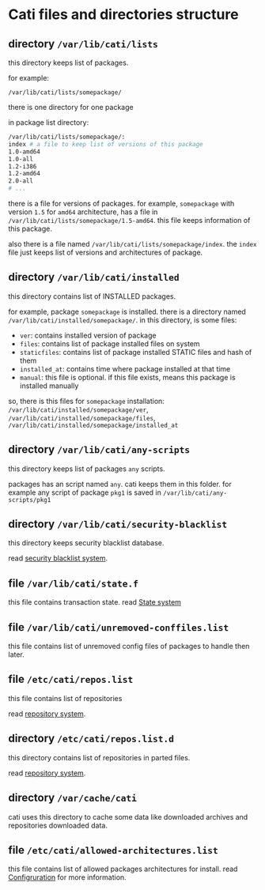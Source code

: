 # Cati files and directories structure

## directory `/var/lib/cati/lists`

this directory keeps list of packages.

for example:

```
/var/lib/cati/lists/somepackage/
```

there is one directory for one package

in package list directory:

```bash
/var/lib/cati/lists/somepackage/:
index # a file to keep list of versions of this package
1.0-amd64
1.0-all
1.2-i386
1.2-amd64
2.0-all
# ...
```

there is a file for versions of packages.
for example, `somepackage` with version `1.5` for `amd64` architecture, has a file in
`/var/lib/cati/lists/somepackage/1.5-amd64`. this file keeps information of this package.

also there is a file named `/var/lib/cati/lists/somepackage/index`.
the `index` file just keeps list of versions and architectures of package.

## directory `/var/lib/cati/installed`
this directory contains list of INSTALLED packages.

for example, package `somepackage` is installed. there is a directory named `/var/lib/cati/installed/somepackage/`.
in this directory, is some files:
- `ver`: contains installed version of package
- `files`: contains list of package installed files on system
- `staticfiles`: contains list of package installed STATIC files and hash of them
- `installed_at`: contains time where package installed at that time
- `manual`: this file is optional. if this file exists, means this package is installed manually

so, there is this files for `somepackage` installation: `/var/lib/cati/installed/somepackage/ver`, `/var/lib/cati/installed/somepackage/files`, `/var/lib/cati/installed/somepackage/installed_at`

## directory `/var/lib/cati/any-scripts`
this directory keeps list of packages `any` scripts.

packages has an script named `any`. cati keeps them in this folder.
for example any script of package `pkg1` is saved in `/var/lib/cati/any-scripts/pkg1`

## directory `/var/lib/cati/security-blacklist`
this directory keeps security blacklist database.

read [security blacklist system](/doc/security-blacklist.md).

## file `/var/lib/cati/state.f`
this file contains transaction state.
read [State system](/doc/developer/state-system.md)

## file `/var/lib/cati/unremoved-conffiles.list`
this file contains list of unremoved config files of packages to handle then later.

## file `/etc/cati/repos.list`
this file contains list of repositories

read [repository system](/doc/repositories.md).

## directory `/etc/cati/repos.list.d`
this directory contains list of repositories in parted files.

read [repository system](/doc/repositories.md).

## directory `/var/cache/cati`
cati uses this directory to cache some data like downloaded archives and repositories downloaded data.

## file `/etc/cati/allowed-architectures.list`
this file contains list of allowed packages architectures for install.
read [Configruration](configurations.md) for more information.
